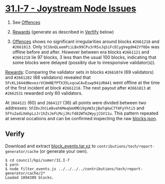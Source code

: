 # [31.I-7 - Joystream Node Issues](https://blog.joystream.org/sumer-kpis/#31.I-7)

1. See [Offences](Offences.md)

2. [Rewards](Rewards.md) (generate as described in [Verfify](#verify) below)

3. [Offences](Offences.md) shows no significant irregularities around blocks `#2661218` and `#2661813`. Only `5CSbnQLeemPiiLBx99CPu3rRSxJqSiFcECygVegdH42Yf6De` was offline before and after. However between era blocks `#2661121` and `#2661218` lie 97 blocks, 3 less than the usual 100 blocks, indicating that some blocks were delayed (possibly due to inresponsive validator(s)).

[Rewards](Rewards.md): Comparing the validator sets  in blocks `#2661074` (69 validators) and `#2661282` (68 validators) revealed that `5FcKL1644dNevezrVCHmNEfPTX35LxqcwCAvEswp94iURA41` went offline at the time of the first incident at block `#2661218`. The next payout after `#2661813` at `#2662531` rewarded only 60 validators.

At `2664121` (60) and `2664127` (36) all points were divided between two addresses: `5FZ8vJhCLm8veh6MeqGmXMD19gVW3zjBaTqHaC7T4FyYhti5` and `5FYu2adiXmhpLzJr1hZsJeFLMxjJKcfd82WTm2WyyjCGV11u`. This pattern repeated at several occations and can be confirmed inspecting the raw [blocks.json](blocks.json).

## Verify

Download and extract [block_events.tar.xz](https://joystreamstats.live/static/events-antioch-sumer.tar.xz) to `contributions/tech/report-generator/cache` (or generate your own).

```
$ cd council/kpi/sumer/31.I-7
$ yarn
$ node filter_events.js ../../../../contributions/tech/report-generator/cache/2*
Loaded 1094389 blocks.
```

